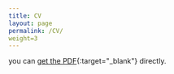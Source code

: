 ```yaml
---
title: CV
layout: page
permalink: /CV/
weight=3
---
```

you can [get the PDF]({{shivyucel.github.io}}/static/ML.pdf){:target="_blank"} directly.

